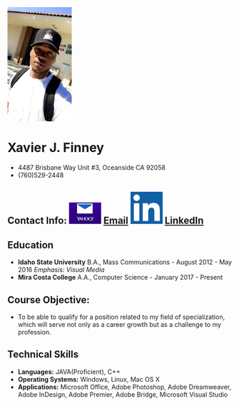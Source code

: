 ![xaviers profile image](profile.png)

# Xavier J. Finney
- 4487 Brisbane Way Unit #3, Oceanside CA 92058
- (760)529-2448

## Contact Info: ![email icon](yahoo-mail.png) [Email](xavierfinney2@yahoo.com) ![linkedin icon](linkedin-logo.png) [LinkedIn](https://www.linkedin.com/in/xavier-finney-2a1a68103/)
## Education

- **Idaho State University**
B.A., Mass Communications - August 2012 - May 2016
*Emphasis: Visual Media*
- **Mira Costa College**
A.A., Computer Science - January 2017 - Present

## Course Objective: 
- To be able to qualify for a position related to my field of specialization, which will serve not only as a career growth but as a challenge to my profession.

## Technical Skills
- **Languages:** 
JAVA(Proficient), C++
- **Operating Systems:**
Windows, Linux, Mac OS X
- **Applications:**
Microsoft Office, Adobe Photoshop, Adobe Dreamweaver, Adobe InDesign, Adobe Premier, Adobe Bridge, Microsoft Visual Studio
